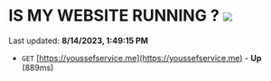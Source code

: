 # IS MY WEBSITE RUNNING ? [![](https://img.shields.io/static/v1?label=Sponsor&message=%E2%9D%A4&logo=GitHub&color=%23fe8e86)](https://github.com/sponsors/<username>)

Last updated: **8/14/2023, 1:49:15 PM**

- `GET` [https://youssefservice.me](https://youssefservice.me) - **Up** (889ms)
